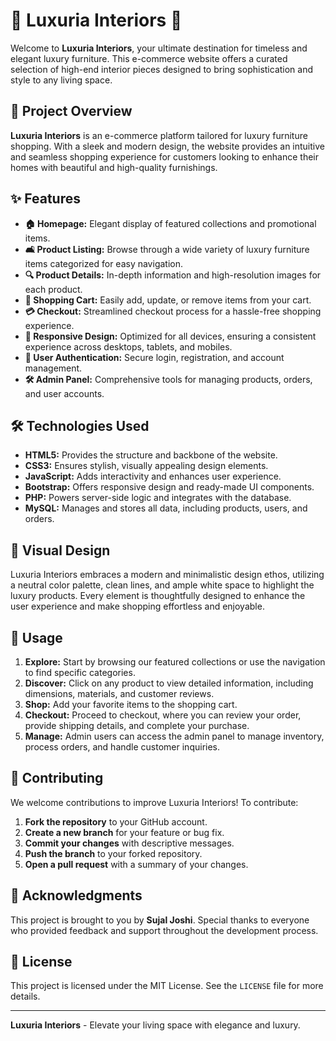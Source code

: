 # 🌟 Luxuria Interiors 🌟

Welcome to **Luxuria Interiors**, your ultimate destination for timeless and elegant luxury furniture. This e-commerce website offers a curated selection of high-end interior pieces designed to bring sophistication and style to any living space.

## 📜 Project Overview

**Luxuria Interiors** is an e-commerce platform tailored for luxury furniture shopping. With a sleek and modern design, the website provides an intuitive and seamless shopping experience for customers looking to enhance their homes with beautiful and high-quality furnishings.

## ✨ Features

- **🏠 Homepage:** Elegant display of featured collections and promotional items.
- **🛋️ Product Listing:** Browse through a wide variety of luxury furniture items categorized for easy navigation.
- **🔍 Product Details:** In-depth information and high-resolution images for each product.
- **🛒 Shopping Cart:** Easily add, update, or remove items from your cart.
- **💳 Checkout:** Streamlined checkout process for a hassle-free shopping experience.
- **📱 Responsive Design:** Optimized for all devices, ensuring a consistent experience across desktops, tablets, and mobiles.
- **👤 User Authentication:** Secure login, registration, and account management.
- **🛠️ Admin Panel:** Comprehensive tools for managing products, orders, and user accounts.

## 🛠️ Technologies Used

- **HTML5:** Provides the structure and backbone of the website.
- **CSS3:** Ensures stylish, visually appealing design elements.
- **JavaScript:** Adds interactivity and enhances user experience.
- **Bootstrap:** Offers responsive design and ready-made UI components.
- **PHP:** Powers server-side logic and integrates with the database.
- **MySQL:** Manages and stores all data, including products, users, and orders.

## 🎨 Visual Design

Luxuria Interiors embraces a modern and minimalistic design ethos, utilizing a neutral color palette, clean lines, and ample white space to highlight the luxury products. Every element is thoughtfully designed to enhance the user experience and make shopping effortless and enjoyable.

## 🚀 Usage

1. **Explore:** Start by browsing our featured collections or use the navigation to find specific categories.
2. **Discover:** Click on any product to view detailed information, including dimensions, materials, and customer reviews.
3. **Shop:** Add your favorite items to the shopping cart.
4. **Checkout:** Proceed to checkout, where you can review your order, provide shipping details, and complete your purchase.
5. **Manage:** Admin users can access the admin panel to manage inventory, process orders, and handle customer inquiries.

## 🤝 Contributing

We welcome contributions to improve Luxuria Interiors! To contribute:

1. **Fork the repository** to your GitHub account.
2. **Create a new branch** for your feature or bug fix.
3. **Commit your changes** with descriptive messages.
4. **Push the branch** to your forked repository.
5. **Open a pull request** with a summary of your changes.

## 👏 Acknowledgments

This project is brought to you by **Sujal Joshi**. Special thanks to everyone who provided feedback and support throughout the development process.

## 📄 License

This project is licensed under the MIT License. See the `LICENSE` file for more details.

---

**Luxuria Interiors** - Elevate your living space with elegance and luxury.
